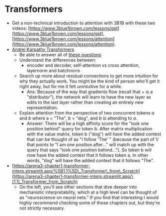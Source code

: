 # Transformers

* Get a non-technical introduction to attention with 3B1B with these two videos: [https://www.3blue1brown.com/lessons/gpt](https://www.3blue1brown.com/lessons/gpt), [https://www.3blue1brown.com/lessons/attention](https://www.3blue1brown.com/lessons/attention). &#x20;
* [Andrej Karpathy Transformers](https://www.youtube.com/watch?v=kCc8FmEb1nY)
  * Be able to answer all of [these questions](https://jacobgw.com/blog/tft/2024/05/12/srs-intuit.html)
  * Understand the differences between:
    * encoder and decoder, self-attention vs cross attention, layernorm and batchnorm
  * Search up more about residual connections to get more intuition for why they actually work. You might be the kind of person who'll get it right away, but for me it felt unintuitive for a while.
    * Ans: Because of the way that gradients flow (recall that + is a "distributor"), the network will learn to have the new layer as edits to the last layer rather than creating an entirely new representation.&#x20;
  * Explain attention from the perspective of two concurrent tokens _a_ and _b_ where a = "The", b = "dog", and _b_ is attending to _a_.
    * Answer: There will be a high affinity score for the "look one position behind" query for token b. After matrix multiplication with the value matrix, token b ("dog") will have the added context that can be thought of as "I follow 'The' " (because the part of V that points to "I am one position after..." will match up with the query that says "look one position behind..."). So token b will now have the added context that it follows token a. In other words, "dog" will have the added context that it follows "The".
* [https://arena3-chapter1-transformer-interp.streamlit.app/%5B1.1%5D\_Transformer\_from\_Scratch](https://arena3-chapter1-transformer-interp.streamlit.app/\[1.1]_Transformer_from_Scratch) &#x20;
  * On the left, you'll see other sections that dive deeper into mechanistic interpretability, which at a high level can be thought of as "neuroscience on neural nets." If you find that interesting I would highly recommend checking some of those chapters out, but they're not strictly necessary.&#x20;
